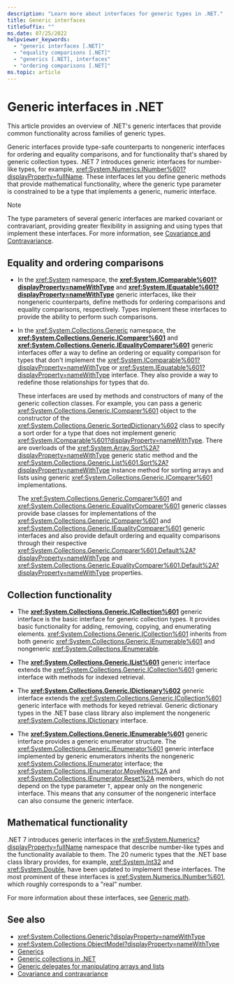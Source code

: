 ```yaml
---
description: "Learn more about interfaces for generic types in .NET."
title: Generic interfaces
titleSuffix: ""
ms.date: 07/25/2022
helpviewer_keywords: 
  - "generic interfaces [.NET]"
  - "equality comparisons [.NET]"
  - "generics [.NET], interfaces"
  - "ordering comparisons [.NET]"
ms.topic: article
---
```

# Generic interfaces in .NET

This article provides an overview of .NET's generic interfaces that provide common functionality across families of generic types.  
  
Generic interfaces provide type-safe counterparts to nongeneric interfaces for ordering and equality comparisons, and for functionality that's shared by generic collection types. .NET 7 introduces generic interfaces for number-like types, for example, <xref:System.Numerics.INumber%601?displayProperty=fullName>. These interfaces let you define generic methods that provide mathematical functionality, where the generic type parameter is constrained to be a type that implements a generic, numeric interface.
  
> [!NOTE]
> The type parameters of several generic interfaces are marked covariant or contravariant, providing greater flexibility in assigning and using types that implement these interfaces. For more information, see [Covariance and Contravariance](covariance-and-contravariance.md).  
  
## Equality and ordering comparisons  

- In the <xref:System> namespace, the **<xref:System.IComparable%601?displayProperty=nameWithType>** and **<xref:System.IEquatable%601?displayProperty=nameWithType>** generic interfaces, like their nongeneric counterparts, define methods for ordering comparisons and equality comparisons, respectively. Types implement these interfaces to provide the ability to perform such comparisons.  
  
- In the <xref:System.Collections.Generic> namespace, the **<xref:System.Collections.Generic.IComparer%601>** and **<xref:System.Collections.Generic.IEqualityComparer%601>** generic interfaces offer a way to define an ordering or equality comparison for types that don't implement the <xref:System.IComparable%601?displayProperty=nameWithType> or <xref:System.IEquatable%601?displayProperty=nameWithType> interface. They also provide a way to redefine those relationships for types that do.

  These interfaces are used by methods and constructors of many of the generic collection classes. For example, you can pass a generic <xref:System.Collections.Generic.IComparer%601> object to the constructor of the <xref:System.Collections.Generic.SortedDictionary%602> class to specify a sort order for a type that does not implement generic <xref:System.IComparable%601?displayProperty=nameWithType>. There are overloads of the <xref:System.Array.Sort%2A?displayProperty=nameWithType> generic static method and the <xref:System.Collections.Generic.List%601.Sort%2A?displayProperty=nameWithType> instance method for sorting arrays and lists using generic <xref:System.Collections.Generic.IComparer%601> implementations.  
  
  The <xref:System.Collections.Generic.Comparer%601> and <xref:System.Collections.Generic.EqualityComparer%601> generic classes provide base classes for implementations of the <xref:System.Collections.Generic.IComparer%601> and <xref:System.Collections.Generic.IEqualityComparer%601> generic interfaces and also provide default ordering and equality comparisons through their respective <xref:System.Collections.Generic.Comparer%601.Default%2A?displayProperty=nameWithType> and <xref:System.Collections.Generic.EqualityComparer%601.Default%2A?displayProperty=nameWithType> properties.  
  
## Collection functionality  

- The **<xref:System.Collections.Generic.ICollection%601>** generic interface is the basic interface for generic collection types. It provides basic functionality for adding, removing, copying, and enumerating elements. <xref:System.Collections.Generic.ICollection%601> inherits from both generic <xref:System.Collections.Generic.IEnumerable%601> and nongeneric <xref:System.Collections.IEnumerable>.  
  
- The **<xref:System.Collections.Generic.IList%601>** generic interface extends the <xref:System.Collections.Generic.ICollection%601> generic interface with methods for indexed retrieval.  
  
- The **<xref:System.Collections.Generic.IDictionary%602>** generic interface extends the <xref:System.Collections.Generic.ICollection%601> generic interface with methods for keyed retrieval. Generic dictionary types in the .NET base class library also implement the nongeneric <xref:System.Collections.IDictionary> interface.  
  
- The **<xref:System.Collections.Generic.IEnumerable%601>** generic interface provides a generic enumerator structure. The <xref:System.Collections.Generic.IEnumerator%601> generic interface implemented by generic enumerators inherits the nongeneric <xref:System.Collections.IEnumerator> interface; the <xref:System.Collections.IEnumerator.MoveNext%2A> and <xref:System.Collections.IEnumerator.Reset%2A> members, which do not depend on the type parameter `T`, appear only on the nongeneric interface. This means that any consumer of the nongeneric interface can also consume the generic interface.

## Mathematical functionality

.NET 7 introduces generic interfaces in the <xref:System.Numerics?displayProperty=fullName> namespace that describe number-like types and the functionality available to them. The 20 numeric types that the .NET base class library provides, for example, <xref:System.Int32> and <xref:System.Double>, have been updated to implement these interfaces. The most prominent of these interfaces is <xref:System.Numerics.INumber%601>, which roughly corresponds to a "real" number.

For more information about these interfaces, see [Generic math](math.md).
  
## See also

- <xref:System.Collections.Generic?displayProperty=nameWithType>
- <xref:System.Collections.ObjectModel?displayProperty=nameWithType>
- [Generics](index.md)
- [Generic collections in .NET](collections.md)
- [Generic delegates for manipulating arrays and lists](delegates-for-manipulating-arrays-and-lists.md)
- [Covariance and contravariance](covariance-and-contravariance.md)
